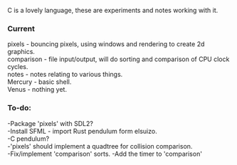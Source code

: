 C is a lovely language, these are experiments and notes working with it.  
### Current
pixels - bouncing pixels, using windows and rendering to create 2d graphics.  
comparison - file input/output, will do sorting and comparison of CPU clock cycles.  
notes - notes relating to various things.  
Mercury - basic shell.  
Venus - nothing yet.  

### To-do:  
-Package 'pixels' with SDL2?  
-Install SFML - import Rust pendulum form elsuizo.  
-C pendulum?  
-'pixels' should implement a quadtree for collision comparison.  
-Fix/implement 'comparison' sorts.
-Add the timer to 'comparison'
